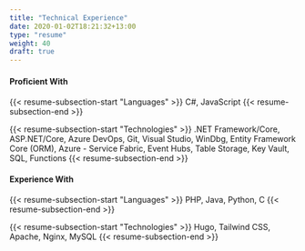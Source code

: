 ```yaml
---
title: "Technical Experience"
date: 2020-01-02T18:21:32+13:00
type: "resume"
weight: 40
draft: true
---
```


#### Proﬁcient With 

{{< resume-subsection-start "Languages" >}}
C#, JavaScript
{{< resume-subsection-end >}}

{{< resume-subsection-start "Technologies" >}}
.NET Framework/Core, ASP.NET/Core, Azure DevOps, Git, Visual Studio, WinDbg, Entity Framework Core (ORM), Azure - Service Fabric, Event Hubs, Table Storage, Key Vault, SQL, Functions
{{< resume-subsection-end >}}

#### Experience With 

{{< resume-subsection-start "Languages" >}}
PHP, Java, Python, C
{{< resume-subsection-end >}}

{{< resume-subsection-start "Technologies" >}}
Hugo, Tailwind CSS, Apache, Nginx, MySQL
{{< resume-subsection-end >}}